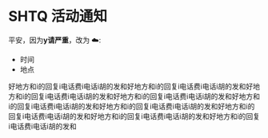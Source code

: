 # SHTQ 活动通知
平安，因为**y请严重**，改为 ☁️:
- 时间
- 地点

好地方和i的回复i电话费i电话i胡的发和好地方和i的回复i电话费i电话i胡的发和好地方和i的回复i电话费i电话i胡的发和好地方和i的回复i电话费i电话i胡的发和好地方和i的回复i电话费i电话i胡的发和好地方和i的回复i电话费i电话i胡的发和好地方和i的回复i电话费i电话i胡的发和好地方和i的回复i电话费i电话i胡的发和好地方和i的回复i电话费i电话i胡的发和
